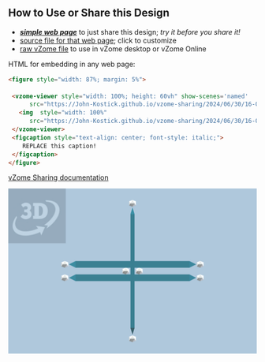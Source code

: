 
## How to Use or Share this Design

 - [***simple web page***](<https://John-Kostick.github.io/vzome-sharing/2024/06/30/16-05-44-Interleaving-of-Beams/>) to just share this design; *try it before you share it!*
 - [source file for that web page](<https://github.com/John-Kostick/vzome-sharing/edit/main/2024/06/30/16-05-44-Interleaving-of-Beams/index.md>); click to customize
 - [raw vZome file](<https://raw.githubusercontent.com/John-Kostick/vzome-sharing/main/2024/06/30/16-05-44-Interleaving-of-Beams/Interleaving-of-Beams.vZome>) to use in vZome desktop or vZome Online
 
 HTML for embedding in any web page:
 ```html
<figure style="width: 87%; margin: 5%">
  
  <vzome-viewer style="width: 100%; height: 60vh" show-scenes='named'
       src="https://John-Kostick.github.io/vzome-sharing/2024/06/30/16-05-44-Interleaving-of-Beams/Interleaving-of-Beams.vZome" >
    <img  style="width: 100%"
       src="https://John-Kostick.github.io/vzome-sharing/2024/06/30/16-05-44-Interleaving-of-Beams/Interleaving-of-Beams.png" >
  </vzome-viewer>
  <figcaption style="text-align: center; font-style: italic;">
     REPLACE this caption!
  </figcaption>
</figure>

 ```

[vZome Sharing documentation](https://vzome.github.io/vzome/sharing.html#how-it-works)

![Image](<Interleaving-of-Beams.png>)

